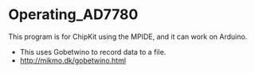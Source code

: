 # Operating_AD7780

This program is for ChipKit using the MPIDE, and it can work on Arduino.

* This uses Gobetwino to record data to a file.
* http://mikmo.dk/gobetwino.html
